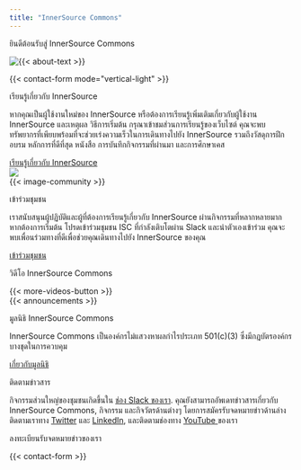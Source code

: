 ```yaml
---
title: "InnerSource Commons"
---
```




<section class="banner banner-head">
  <div class="container">
    <div class="row">
      <div class="col-lg-12 mx-auto text-center">
        <p class="h1">ยินดีต้อนรับสู่ InnerSource Commons</p>
      </div>
    </div>
  </div>
</section>

<section class="section section-first">
  <div class="container">
    <div class="row align-items-center mb-3">
      <div class="col-md-9">
        <img src="/images/logo-big.png" class="img-fluid logo-home pr-5" style="float: left;">
        <p>{{< about-text >}}
        </p>
      </div>
      <div class="col-md-3">
        {{< contact-form mode="vertical-light" >}}
      </div>
    </div>
  </div>
</section>


<section class="section bg-light">
  <div class="container">
    <div class="row text-right">
      <div class="col-md-6">
        <p class="section-title h2">เรียนรู้เกี่ยวกับ InnerSource</p>
        <p>หากคุณเป็นผู้ใช้งานใหม่ของ InnerSource หรือต้องการเรียนรู้เพิ่มเติมเกี่ยวกับผู้ใช้งาน InnerSource และเหตุผล วิธีการเริ่มต้น กรุณาเข้าชมส่วนการเรียนรู้ของเว็บไซต์ คุณจะพบทรัพยากรที่เพียบพร้อมที่จะช่วยเร่งความเร็วในการเดินทางไปยัง InnerSource รวมถึงวัสดุการฝึกอบรม หลักการที่ดีที่สุด หนังสือ การบันทึกกิจกรรมที่ผ่านมา และการศึกษาเคส
        </p>
        <a href="/learn/" class="btn-link">เรียนรู้เกี่ยวกับ InnerSource<i class="ti-arrow-right"></i></a>
      </div>
      <div class="col-md-6 mt-4 mb-4 mb-md-0 float-right">
        <img src="/images/community/collaboration.png" class="img-fluid pl-4 pr-4">
      </div>
    </div>
  </div>
</section>


<section class="section">
  <div class="container">
    <div class="row align-items-center">
      <div class="col-md-5 mb-4 mb-md-0">
        {{< image-community >}}
      </div>
      <div class="col-md-6">
          <p class="section-title h2">เข้าร่วมชุมชน</p>
          <p>เราสนับสนุนผู้ปฏิบัติและผู้ที่ต้องการเรียนรู้เกี่ยวกับ InnerSource ผ่านกิจกรรมที่หลากหลายมาก หากต้องการเริ่มต้น โปรดเข้าร่วมชุมชน ISC ที่กำลังเติบโตผ่าน Slack และนำตัวเองเข้าร่วม คุณจะพบเพื่อนร่วมทางที่ดีเพื่อช่วยคุณเดินทางไปยัง InnerSource ของคุณ</p>
          <a href="/community/" class="btn-link">เข้าร่วมชุมชน <i class="ti-arrow-right"></i></a>
        </div>
    </div>
  </div>
</section>

<section class="section bg-light">
  <div class="container">
    <div class="row align-items-center">
      <div class="col-md-12">
        <p class="h2 section-title text-center">วิดีโอ InnerSource Commons</p>
        <div id="youmax" class=""></div>
        {{< more-videos-button >}}
      </div>
    </div>
  </div>
</section>


<section class="section">
  <div class="container">
    <div class="row align-items-center">
      <div class="offset-md-2 col-md-4 mb-4 mb-md-0">
        {{< announcements >}}
      </div>
      <div class="col-md-5">
        <p class="section-title h2">มูลนิธิ InnerSource Commons</p>
        <p>InnerSource Commons เป็นองค์กรไม่แสวงหาผลกำไรประเภท 501(c)(3) ซึ่งมีกฎบัตรองค์กรบางชุดในการควบคุม</p>
        <p><a href="/about/" class="btn-link">เกี่ยวกับมูลนิธิ <i class="ti-arrow-right"></i></a></p>
      </div>
    </div>
  </div>
</section>

<section class="section-last section">
  <div class="container section-small shadow rounded-lg px-4 bg-light">
    <div class="row align-items-center justify-content-center text-center text-md-left">
      <div class="col-lg-5 col-md-4 mb-4 mb-md-0">
        <a class="twitter-timeline" data-height="500" data-dnt="true" href="https://twitter.com/InnerSourceOrg?ref_src=twsrc%5Etfw"></a> <script async src="https://platform.twitter.com/widgets.js" charset="utf-8"></script>
      </div>
      <div class="col-md-5 offset-md-1">
        <p class="h2 section-title">ติดตามข่าวสาร</p>
        <p class="mb-4">กิจกรรมส่วนใหญ่ของชุมชนเกิดขึ้นใน <a href="https://join.slack.com/t/innersourcecommons/shared_invite/zt-1l4a602b6-DKD0B0Y8~WE4aDf~o1xCRw">ช่อง Slack ของเรา</a>. คุณยังสามารถอัพเดทข่าวสารเกี่ยวกับ InnerSource Commons, กิจกรรม และกิจวัตรด้านต่างๆ โดยการสมัครรับจดหมายข่าวด้านล่าง ติดตามเราทาง <a href="https://twitter.com/InnerSourceOrg">Twitter</a> และ <a href="https://www.linkedin.com/company/innersourcecommons">LinkedIn</a>, และติดตามช่องทาง <a href="https://www.youtube.com/channel/UCoSPSd6Or4F_vpjo4SmyoEA">YouTube </a> ของเรา</p>
        <p class="h3 section-title">ลงทะเบียนรับจดหมายข่าวของเรา</p>
        {{< contact-form >}}
      </div>
    </div>
  </div>
</section>
